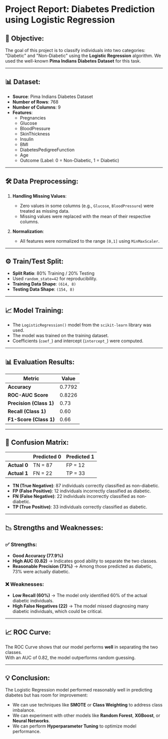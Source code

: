 # Project Report: Diabetes Prediction using Logistic Regression

## 🎯 Objective:
The goal of this project is to classify individuals into two categories: "Diabetic" and "Non-Diabetic" using the **Logistic Regression** algorithm. We used the well-known **Pima Indians Diabetes Dataset** for this task.

---

## 📊 Dataset:
- **Source**: Pima Indians Diabetes Dataset
- **Number of Rows**: 768
- **Number of Columns**: 9
- **Features**:
  - Pregnancies
  - Glucose
  - BloodPressure
  - SkinThickness
  - Insulin
  - BMI
  - DiabetesPedigreeFunction
  - Age
  - Outcome (Label: 0 = Non-Diabetic, 1 = Diabetic)

---

## 🛠️ Data Preprocessing:
1. **Handling Missing Values**:
   - Zero values in some columns (e.g., `Glucose`, `BloodPressure`) were treated as missing data.
   - Missing values were replaced with the mean of their respective columns.

2. **Normalization**:
   - All features were normalized to the range `[0,1]` using `MinMaxScaler`.

---

## ⚙️ Train/Test Split:
- **Split Ratio**: 80% Training / 20% Testing
- Used `random_state=42` for reproducibility.
- **Training Data Shape**: `(614, 8)`
- **Testing Data Shape**: `(154, 8)`

---

## 📈 Model Training:
- The `LogisticRegression()` model from the `scikit-learn` library was used.
- The model was trained on the training dataset.
- Coefficients (`coef_`) and intercept (`intercept_`) were computed.

---

## 📊 Evaluation Results:

| Metric | Value |
|--------|-------|
| **Accuracy** | 0.7792 |
| **ROC-AUC Score** | 0.8226 |
| **Precision (Class 1)** | 0.73 |
| **Recall (Class 1)** | 0.60 |
| **F1-Score (Class 1)** | 0.66 |

---

## 🧮 Confusion Matrix:

|                | Predicted 0 | Predicted 1 |
|----------------|-------------|-------------|
| **Actual 0**   | TN = 87     | FP = 12     |
| **Actual 1**   | FN = 22     | TP = 33     |

- **TN (True Negative)**: 87 individuals correctly classified as non-diabetic.
- **FP (False Positive)**: 12 individuals incorrectly classified as diabetic.
- **FN (False Negative)**: 22 individuals incorrectly classified as non-diabetic.
- **TP (True Positive)**: 33 individuals correctly classified as diabetic.

---

## 📉 Strengths and Weaknesses:

### ✅ Strengths:
- **Good Accuracy (77.9%)**
- **High AUC (0.82)** → Indicates good ability to separate the two classes.
- **Reasonable Precision (73%)** → Among those predicted as diabetic, 73% were actually diabetic.

### ❌ Weaknesses:
- **Low Recall (60%)** → The model only identified 60% of the actual diabetic individuals.
- **High False Negatives (22)** → The model missed diagnosing many diabetic individuals, which could be critical.

---

## 📈 ROC Curve:
The ROC Curve shows that our model performs **well** in separating the two classes.  
With an AUC of 0.82, the model outperforms random guessing.

---

## 💡 Conclusion:
The Logistic Regression model performed reasonably well in predicting diabetes but has room for improvement:
- We can use techniques like **SMOTE** or **Class Weighting** to address class imbalance.
- We can experiment with other models like **Random Forest**, **XGBoost**, or **Neural Networks**.
- We can perform **Hyperparameter Tuning** to optimize model performance.